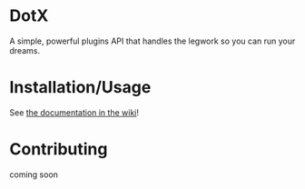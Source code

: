 # DotX
A simple, powerful plugins API that handles the legwork so you can run your dreams.

# Installation/Usage
See [the documentation in the wiki](https://github.com/MiddleSand/DotX/wiki)!

# Contributing
coming soon
